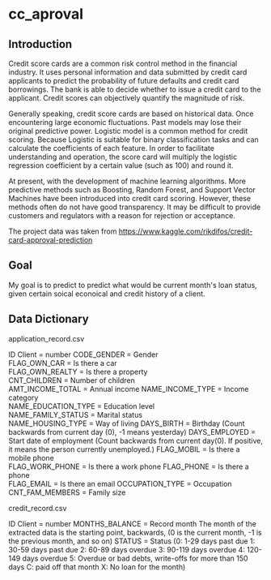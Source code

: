 # cc_aproval

## Introduction

Credit score cards are a common risk control method in the financial industry. It uses personal information and data submitted by credit card applicants to predict the probability of future defaults and credit card borrowings. The bank is able to decide whether to issue a credit card to the applicant. Credit scores can objectively quantify the magnitude of risk.
 
Generally speaking, credit score cards are based on historical data. Once encountering large economic fluctuations. Past models may lose their original predictive power. Logistic model is a common method for credit scoring. Because Logistic is suitable for binary classification tasks and can calculate the coefficients of each feature. In order to facilitate understanding and operation, the score card will multiply the logistic regression coefficient by a certain value (such as 100) and round it.
 
At present, with the development of machine learning algorithms. More predictive methods such as Boosting, Random Forest, and Support Vector Machines have been introduced into credit card scoring. However, these methods often do not have good transparency. It may be difficult to provide customers and regulators with a reason for rejection or acceptance.

The project data was taken from https://www.kaggle.com/rikdifos/credit-card-approval-prediction 

## Goal

My goal is to predict to predict what would be current month's loan status, given certain soical econoical and credit history of a client.

## Data Dictionary

application_record.csv		

ID	Client = number	
CODE_GENDER	= Gender	
FLAG_OWN_CAR	= Is there a car	
FLAG_OWN_REALTY	= Is there a property	
CNT_CHILDREN	= Number of children	
AMT_INCOME_TOTAL	= Annual income	
NAME_INCOME_TYPE	= Income category	
NAME_EDUCATION_TYPE	= Education level	
NAME_FAMILY_STATUS	= Marital status	
NAME_HOUSING_TYPE	= Way of living	
DAYS_BIRTH	= Birthday	(Count backwards from current day (0), -1 means yesterday)
DAYS_EMPLOYED	= Start date of employment	(Count backwards from current day(0). If positive, it means the person currently unemployed.)
FLAG_MOBIL	= Is there a mobile phone	
FLAG_WORK_PHONE	= Is there a work phone	
FLAG_PHONE	= Is there a phone	
FLAG_EMAIL	= Is there an email	
OCCUPATION_TYPE	= Occupation	
CNT_FAM_MEMBERS	= Family size	

credit_record.csv		

ID	Client = number	
MONTHS_BALANCE	= Record month	The month of the extracted data is the starting point, backwards, (0 is the current month, -1 is the previous month, and so on)
STATUS	= Status	(0: 1-29 days past due 1: 30-59 days past due 2: 60-89 days overdue 3: 90-119 days overdue 4: 120-149 days overdue 5: Overdue or bad debts, write-offs for more than 150 days C: paid off that month X: No loan for the month)
